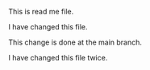 This is read me file.

I have changed this file.

This change is done at the main branch.

I have changed this file twice.
